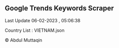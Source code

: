 

## Google Trends Keywords Scraper 
 
Last Update 06-02-2023 , 05:06:38

Country List :
VIETNAM.json



© Abdul Muttaqin 
